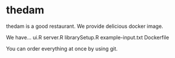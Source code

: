 # thedam
thedam is a good restaurant.
We provide delicious docker image.

We  have...
ui.R
server.R
librarySetup.R
example-input.txt
Dockerfile

You can order everything at once by using git.

